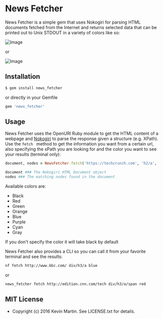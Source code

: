 # News Fetcher

News Fetcher is a simple gem that uses Nokogiri for parsing HTML documents fetched from the Internet and returns selected data that can be printed out to Unix STDOUT in a variety of colors like so:

![Image](http://i.imgur.com/uU30ao2.png?1)

or

![Image](http://i.imgur.com/rxyDw7q.png?1)

## Installation

```bash
$ gem install news_fetcher
```

or directly in your Gemfile

```ruby
gem 'news_fetcher'
```

## Usage

News Fetcher uses the OpenURI Ruby module to get the HTML content of a webpage and [Nokogiri](http://www.nokogiri.org/) to parse the response given a structure (e.g. XPath).
Use the ```fetch ``` method to get the information you want from a certain url, also specifying the xPath you are looking for and the color you want to see your results (terminal only):

```ruby
document, nodes = NewsFetcher.fetch('https://techcrunch.com', 'h2/a', 'orange')

document ### The Nokogiri HTML Document object
nodes ### The matching nodes found in the document
```
Available colors are:
* Black
* Red
* Green
* Orange
* Blue
* Purple
* Cyan
* Gray

If you don't specify the color it will take black by default

News Fetcher also provides a CLI so you can call it from your favorite terminal and see the results:

```bash
nf fetch http://www.bbc.com/ div/h3/a blue
```
or
```bash
news_fetcher fetch http://edition.cnn.com/tech div/h3/a/span red
```

## MIT License
* Copyright (c) 2016 Kevin Martin. See LICENSE.txt for details.

